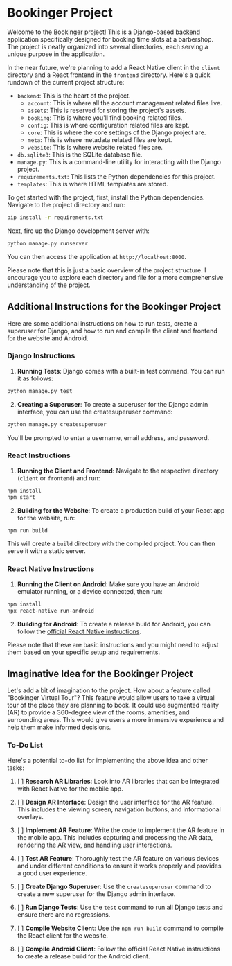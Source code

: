# Bookinger Project

Welcome to the Bookinger project! This is a Django-based backend application specifically designed for booking time slots at a barbershop. The project is neatly organized into several directories, each serving a unique purpose in the application.

In the near future, we're planning to add a React Native client in the `client` directory and a React frontend in the `frontend` directory. Here's a quick rundown of the current project structure:

- `backend`: This is the heart of the project.
  - `account`: This is where all the account management related files live.
  - `assets`: This is reserved for storing the project's assets.
  - `booking`: This is where you'll find booking related files.
  - `config`: This is where configuration related files are kept.
  - `core`: This is where the core settings of the Django project are.
  - `meta`: This is where metadata related files are kept.
  - `website`: This is where website related files are.
- `db.sqlite3`: This is the SQLite database file.
- `manage.py`: This is a command-line utility for interacting with the Django project.
- `requirements.txt`: This lists the Python dependencies for this project.
- `templates`: This is where HTML templates are stored.

To get started with the project, first, install the Python dependencies. Navigate to the project directory and run:

```bash
pip install -r requirements.txt
```

Next, fire up the Django development server with:

```bash
python manage.py runserver
```

You can then access the application at `http://localhost:8000`.

Please note that this is just a basic overview of the project structure. I encourage you to explore each directory and file for a more comprehensive understanding of the project.

## Additional Instructions for the Bookinger Project

Here are some additional instructions on how to run tests, create a superuser for Django, and how to run and compile the client and frontend for the website and Android.

### Django Instructions

1. **Running Tests**: Django comes with a built-in test command. You can run it as follows:

```bash
python manage.py test
```

2. **Creating a Superuser**: To create a superuser for the Django admin interface, you can use the createsuperuser command:

```bash
python manage.py createsuperuser
```

You'll be prompted to enter a username, email address, and password.

### React Instructions

1. **Running the Client and Frontend**: Navigate to the respective directory (`client` or `frontend`) and run:

```bash
npm install
npm start
```

2. **Building for the Website**: To create a production build of your React app for the website, run:

```bash
npm run build
```

This will create a `build` directory with the compiled project. You can then serve it with a static server.

### React Native Instructions

1. **Running the Client on Android**: Make sure you have an Android emulator running, or a device connected, then run:

```bash
npm install
npx react-native run-android
```

2. **Building for Android**: To create a release build for Android, you can follow the [official React Native instructions](https://reactnative.dev/docs/signed-apk-android).

Please note that these are basic instructions and you might need to adjust them based on your specific setup and requirements.

## Imaginative Idea for the Bookinger Project

Let's add a bit of imagination to the project. How about a feature called "Bookinger Virtual Tour"? This feature would allow users to take a virtual tour of the place they are planning to book. It could use augmented reality (AR) to provide a 360-degree view of the rooms, amenities, and surrounding areas. This would give users a more immersive experience and help them make informed decisions.

### To-Do List

Here's a potential to-do list for implementing the above idea and other tasks:

1. [ ] **Research AR Libraries**: Look into AR libraries that can be integrated with React Native for the mobile app.

2. [ ] **Design AR Interface**: Design the user interface for the AR feature. This includes the viewing screen, navigation buttons, and informational overlays.

3. [ ] **Implement AR Feature**: Write the code to implement the AR feature in the mobile app. This includes capturing and processing the AR data, rendering the AR view, and handling user interactions.

4. [ ] **Test AR Feature**: Thoroughly test the AR feature on various devices and under different conditions to ensure it works properly and provides a good user experience.

5. [ ] **Create Django Superuser**: Use the `createsuperuser` command to create a new superuser for the Django admin interface.

6. [ ] **Run Django Tests**: Use the `test` command to run all Django tests and ensure there are no regressions.

7. [ ] **Compile Website Client**: Use the `npm run build` command to compile the React client for the website.

8. [ ] **Compile Android Client**: Follow the official React Native instructions to create a release build for the Android client.
